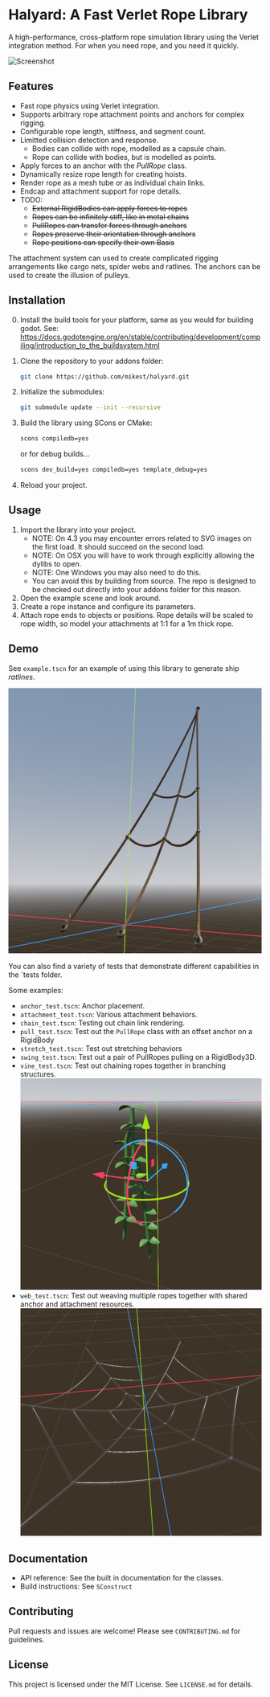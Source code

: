 
# Halyard: A Fast Verlet Rope Library

A high-performance, cross-platform rope simulation library using the Verlet integration method. For when you need rope, and you need it quickly.

![Screenshot](screenshots/screenshot.png)

## Features

- Fast rope physics using Verlet integration.
- Supports arbitrary rope attachment points and anchors for complex rigging.
- Configurable rope length, stiffness, and segment count.
- Limitted collision detection and response.
	- Bodies can collide with rope, modelled as a capsule chain.
	- Rope can collide with bodies, but is modelled as points.
- Apply forces to an anchor with the _PullRope_ class.
- Dynamically resize rope length for creating hoists.
- Render rope as a mesh tube or as individual chain links.
- Endcap and attachment support for rope details.
- TODO:
	- ~~External RigidBodies can apply forces to ropes~~
	- ~~Ropes can be infinitely stiff, like in metal chains~~
	- ~~PullRopes can transfer forces through anchors~~
	- ~~Ropes preserve their orientation through anchors~~
	- ~~Rope positions can specify their own Basis~~

The attachment system can used to create complicated rigging arrangements like cargo nets, spider webs and ratlines.
The anchors can be used to create the illusion of pulleys.


## Installation

0. Install the build tools for your platform, same as you would for building godot.
	See: https://docs.godotengine.org/en/stable/contributing/development/compiling/introduction_to_the_buildsystem.html

1. Clone the repository to your addons folder:
	```sh
	git clone https://github.com/mikest/halyard.git
	```
2. Initialize the submodules:
	```sh
	git submodule update --init --recursive
	```
3. Build the library using SCons or CMake:
	```sh
	scons compiledb=yes
	```
    or for debug builds...
	```sh
	scons dev_build=yes compiledb=yes template_debug=yes
	```
4. Reload your project.

## Usage

1. Import the library into your project.
	- NOTE: On 4.3 you may encounter errors related to SVG images on the first load. It should succeed on the second load.
	- NOTE: On OSX you will have to work through explicitly allowing the dylibs to open.
	- NOTE: One Windows you may also need to do this.
	- You can avoid this by building from source. The repo is designed to be checked out directly into your addons folder for this reason.
2. Open the example scene and look around.
2. Create a rope instance and configure its parameters.
3. Attach rope ends to objects or positions. Rope details will be scaled to rope width, so model your attachments at 1:1 for a 1m thick rope.

## Demo

See `example.tscn` for an example of using this library to generate ship _ratlines_.

![example.tscn](screenshots/ratlines.png)


You can also find a variety of tests that demonstrate different capabilities in the `tests folder.

Some examples:
- `anchor_test.tscn`: Anchor placement.
- `attachment_test.tscn`: Various attachment behaviors.
- `chain_test.tscn`: Testing out chain link rendering.
- `pull_test.tscn`: Test out the `PullRope` class with an offset anchor on a RigidBody
- `stretch_test.tscn`: Test out stretching behaviors
- `swing_test.tscn`: Test out a pair of PullRopes pulling on a RigidBody3D.
- `vine_test.tscn`: Test out chaining ropes together in branching structures.
![Vine](screenshots/vines.png)
- `web_test.tscn`: Test out weaving multiple ropes together with shared anchor and attachment resources.
![Web](screenshots/web.png)


## Documentation

- API reference: See the built in documentation for the classes.
- Build instructions: See `SConstruct`

## Contributing

Pull requests and issues are welcome! Please see `CONTRIBUTING.md` for guidelines.

## License

This project is licensed under the MIT License. See `LICENSE.md` for details.